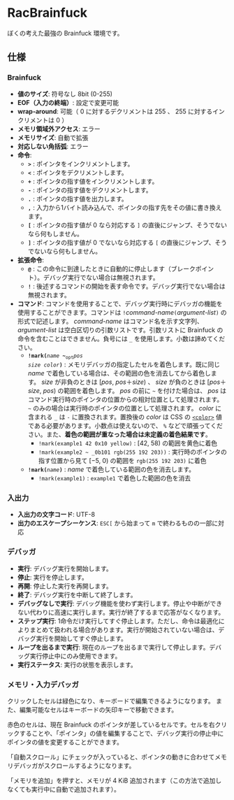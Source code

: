 # RacBrainfuck

ぼくの考えた最強の Brainfuck 環境です。

## 仕様

### Brainfuck

- **値のサイズ**: 符号なし 8bit (0-255)
- **EOF（入力の終端）**: 設定で変更可能
- **wrap-around**: 可能（ 0 に対するデクリメントは 255 、 255 に対するインクリメントは 0 ）
- **メモリ領域外アクセス**: エラー
- **メモリサイズ**: 自動で拡張
- **対応しない角括弧**: エラー
- **命令**:
  - **`>`** : ポインタをインクリメントします。
  - **`<`** : ポインタをデクリメントします。
  - **`+`** : ポインタの指す値をインクリメントします。
  - **`-`** : ポインタの指す値をデクリメントします。
  - **`.`** : ポインタの指す値を出力します。
  - **`,`** : 入力から1バイト読み込んで、ポインタの指す先をその値に書き換えます。
  - **`[`** : ポインタの指す値が 0 なら対応する `]` の直後にジャンプ、そうでないなら何もしません。
  - **`]`** : ポインタの指す値が 0 でないなら対応する `[` の直後にジャンプ、そうでないなら何もしません。
- **拡張命令**:
  - **`@`** : この命令に到達したときに自動的に停止します（ブレークポイント）。デバッグ実行でない場合は無視されます。
  - **`!`** : 後述するコマンドの開始を表す命令です。デバッグ実行でない場合は無視されます。
- **コマンド**: コマンドを使用することで、デバッグ実行時にデバッガの機能を使用することができます。コマンドは `!`*command-name*`(`*argument-list*`)` の形式で記述します。 *command-name* はコマンド名を示す文字列、 *argument-list* は空白区切りの引数リストです。引数リストに Brainfuck の命令を含むことはできません。負号には `_` を使用します。小数は諦めてください。
  - <code><b>!mark(</b><i>name</i> <b>~</b><sub>opt</sub><i>pos</i> <i>size</i> <i>color</i><b>)</b></code> : メモリデバッガの指定したセルを着色します。既に同じ *name* で着色している場合は、その範囲の色を消去してから着色します。 *size* が非負のときは [*pos*, *pos*＋*size*) 、 *size* が負のときは [*pos*＋*size*, *pos*) の範囲を着色します。 *pos* の前に `~` を付けた場合は、 *pos* はコマンド実行時のポインタの位置からの相対位置として処理されます。 `~` のみの場合は実行時のポインタの位置として処理されます。 *color* に含まれる `_` は `-` に置換されます。置換後の *color* は CSS の [`<color>`](https://developer.mozilla.org/ja/docs/Web/CSS/color_value) 値である必要があります。小数点は使えないので、 `%` などで頑張ってください。また、**着色の範囲が重なった場合は未定義の着色結果です**。
    - `!mark(example1 42 0x10 yellow)` : [42, 58) の範囲を黄色に着色
    - `!mark(example2 ~ _0b101 rgb(255 192 203))` : 実行時のポインタの指す位置から見て [−5, 0) の範囲を `rgb(255 192 203)` に着色
  - <code><b>!mark(</b><i>name</i><b>)</b></code> : *name* で着色している範囲の色を消去します。
    - `!mark(example1)` : `example1` で着色した範囲の色を消去

### 入出力

- **入出力の文字コード**: UTF-8
- **出力のエスケープシーケンス**: `ESC[` から始まって `m` で終わるものの一部に対応

### デバッガ

- **実行**: デバッグ実行を開始します。
- **停止**: 実行を停止します。
- **再開**: 停止した実行を再開します。
- **終了**: デバッグ実行を中断して終了します。
- **デバッグなしで実行**: デバッグ機能を使わず実行します。停止や中断ができない代わりに高速に実行します。実行が終了するまで応答がなくなります。
- **ステップ実行**: 1命令だけ実行してすぐ停止します。ただし、命令は最適化によりまとめて扱われる場合があります。実行が開始されていない場合は、デバッグ実行を開始してすぐ停止します。
- **ループを出るまで実行**: 現在のループを出るまで実行して停止します。デバッグ実行停止中にのみ使用できます。
- **実行ステータス**: 実行の状態を表示します。

### メモリ・入力デバッガ

クリックしたセルは緑色になり、キーボードで編集できるようになります。
また、編集可能なセルはキーボードの矢印キーで移動できます。

赤色のセルは、現在 Brainfuck のポインタが差しているセルです。セルを右クリックすることや、「ポインタ」の値を編集することで、デバッグ実行の停止中にポインタの値を変更することができます。

「自動スクロール」にチェックが入っていると、ポインタの動きに合わせてメモリデバッガがスクロールするようになります。

「メモリを追加」を押すと、メモリが 4 KiB 追加されます（この方法で追加しなくても実行中に自動で追加されます）。
